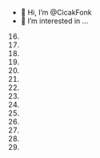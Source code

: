 - 👋 Hi, I’m @CicakFonk
- 👀 I’m interested in ...
16.
17.
18.
19.
20.
21.
22.
23.
24.
25.
26.
27.
28.
29.
